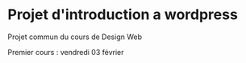 # Projet d'introduction a wordpress 

Projet commun du cours de Design Web 

Premier cours : vendredi 03 février
